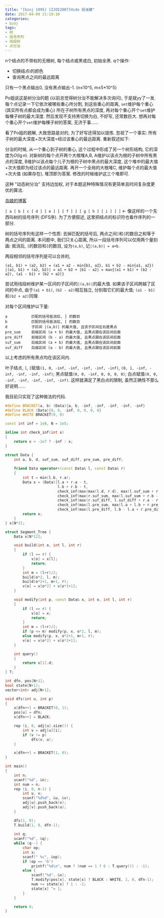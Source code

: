 ```yaml
---
title: "[bzoj 1095] [ZJOI2007]Hide 捉迷藏"
date: 2017-04-09 21:19:10
categories:
- bzoj
tags:
- 树
- 括号序列
- 线段树
- 点分治
---
```

n个结点的不带权的无根树, 每个结点或黑或白, 初始全黑. q个操作:
- 切换结点i的颜色
- 查询黑点之间的最远距离

只有一个黑点输出0, 没有黑点输出-1. (n&le;10^5, m&le;5\*10^5)
<!--more-->
Po姐说这是树分治的题 (以前总觉得树分治不能解决多次询问), 于是就yy了一发. 每个点记录一下它依次被哪些重心所分割, 到这些重心的距离, `set`维护每个重心 (其实所有点都会成为重心) 所在子树所有黑点的深度, 再对每个重心开个`set`维护每棵子树的最大深度. 然后发现不支持黑切换为白, 不好写, 还常数巨大. 想再对每个重心开个`set`维护每棵子树的答案, 无济于事......

看了Po姐的题解, 大致思路是对的, 为了好写还得加以提炼. 忽视了一个事实: 所有子树的最大深度+次大深度=经过该重心的最远距离. 重新叙述如下:

分治的时候, 从一个重心到子树的重心, 这个过程中形成了另一个树形结构, 它的深度为$O(\lg n)$. 对新树的每个点开两个大根堆A,B, A维护以该点为根的子树中所有黑点的深度, B维护以该点每个儿子为根的子树中黑点的最大深度, 这个堆中的最大值+次大值即为经过该点的最远距离. 再开一个全局的大根堆C, 维护每个点的最大值+次大值 (如果存在), 堆顶即为答案. 修改的时候维护这三个堆即可.

这种 "动态树分治" 支持边加权, 对于本题这种特殊情况有更简单且时间复杂度更优的算法.

[岛娘的博客](http://www.shuizilong.com/house/archives/bzoj-1095-zjoi2007hide-%E6%8D%89%E8%BF%B7%E8%97%8F/)

`[ a [ b [ c [ d ] [ e ] ] [ f ] ] [ g [ h ] [ i ] ] ]` <- 像这样的一个东西叫树的括号序列 (DFS序). 为了方便叙述, 这里把结点的标识符也看作序列的一部分.

树的括号序列有这样一个性质: 去掉匹配的括号后, 两点之间`]`和`[`的数目之和等于两点之间的距离. 本问题中, 我们只关心距离, 所以一段括号序列可以仅用两个量刻画: 抵消后, `]`的数目和`[`的数目, 设为`(a,b)`, 记`|(a,b)| = a+b`.

两段相邻的括号序列是可以合并的,
```
(a1, b1) + (a2, b2) = (a1 + a2 - min{b1, a2}, b1 + b2 - min{a1, a2})
|(a1, b1) + (a2, b2)| = a1 + b2 + |b1 - a2| = max{(a1 + b1) + (b2 - a2), (a1 - b1) + (b2 + a2)}
```

尝试用线段树维护某一区间的子区间的`|(a,b)|`的最大值. 如果该子区间跨越了区间的中点, 由于`(a1 + b1)`, `(b2 - a2)`相互独立, 分别取它们的最大值; `(a1 - b1)`和`(b2 + a2)`同理.

对每个区间维护以下量:
```
a			匹配的括号抵消后, ] 的数目
b			匹配的括号抵消后, [ 的数目
d			子区间 |(a,b)| 的最大值, 且该子区间左右是黑点
pre_sum		前缀区间 (a + b) 的最大值, 且黑点跟在该区间后面
pre_diff	前缀区间 (b - a) 的最大值, 且黑点跟在该区间后面
suf_sum		后缀区间 (a + b) 的最大值, 且黑点跟在该区间前面
suf_diff	后缀区间 (a - b) 的最大值, 且黑点跟在该区间前面
```
以上考虑的所有黑点均在该区间内.

叶子结点, `]`, `[`赋值`(1, 0, -inf, -inf, -inf, -inf, -inf)`, `(0, 1, -inf, -inf, -inf, -inf, -inf)`; 黑点赋值`(0, 0, -inf, 0, 0, 0, 0)`; 白点赋值`(0, 0, -inf, -inf, -inf, -inf, -inf)`. 这样就满足了黑白点的限制, 虽然正确性不那么好说明......

我目前只实现了这种做法的代码.
```cpp
#define BRACKET(a, b) (Data){a, b, -inf, -inf, -inf, -inf, -inf}
#define BLACK (Data){0, 0, -inf, 0, 0, 0, 0}
#define WHITE BRACKET(0, 0)

const int inf = 1e8, N = 1e5;

inline int check_inf(int x)
{
	return x < -1e7 ? -inf : x;
}

struct Data {
	int a, b, d, suf_sum, suf_diff, pre_sum, pre_diff;
	
	friend Data operator+(const Data& l, const Data& r)
	{
		int t = min(l.b, r.a);
		Data x = (Data){l.a + r.a - t,
						l.b + r.b - t,
						check_inf(max(max(l.d, r.d), max(l.suf_sum + r.pre_diff, l.suf_diff + r.pre_sum))),
						check_inf(max(r.suf_sum, max(l.suf_sum + r.b - r.a, l.suf_diff + r.b + r.a))),
						check_inf(max(r.suf_diff, l.suf_diff + r.a - r.b)),
						check_inf(max(l.pre_sum, max(l.a + l.b + r.pre_diff, l.a - l.b + r.pre_sum))),
						check_inf(max(l.pre_diff, l.b - l.a + r.pre_diff))};
		return x;
	}
} x[N*3];

struct Segment_Tree {
	Data v[N*12];

	void build(int o, int l, int r)
	{
		if (l == r) {
			v[o] = x[l];
			return;
		}
		int m = (l+r)/2;
		build(o*2, l, m);
		build(o*2+1, m+1, r);
		v[o] = v[o*2] + v[o*2+1];
	}

	void modify(int p, const Data& x, int o, int l, int r)
	{
		if (l == r) {
			v[o] = x;
			return;
		}
		int m = (l+r)/2;
		if (p <= m) modify(p, x, o*2, l, m);
		else modify(p, x, o*2+1, m+1, r);
		v[o] = v[o*2] + v[o*2+1];
	}

	int query()
	{
		return v[1].d;
	}
} T;

int dfn, pos[N+1];
bool state[N+1];
vector<int> adj[N+1];

void dfs(int u, int p)
{
	x[dfn++] = BRACKET(0, 1);
	pos[u] = dfn;
	x[dfn++] = BLACK;

	rep (i, 0, adj[u].size()) {
		int v = adj[u][i];
		if (v != p)
			dfs(v, u);
	}

	x[dfn++] = BRACKET(1, 0);
}

int main()
{
	int n;
	scanf("%d", &n);
	int num = n;
	rep (i, 0, n-1) {
		int u, v;
		scanf("%d%d", &u, &v);
		adj[u].push_back(v);
		adj[v].push_back(u);
	}

	dfs(1, 0);
	T.build(1, 0, dfn-1);
	
	int q;
	scanf("%d", &q);
	while (q--) {
		char op;
		int x;
		scanf(" %c", &op);
		if (op == 'G')
			printf("%d\n", num ? (num == 1 ? 0 : T.query()) : -1);
		else {
			scanf("%d", &x);
			T.modify(pos[x], state[x] ? BLACK : WHITE, 1, 0, dfn-1);
			num += state[x] ? 1 : -1;
			state[x] ^= 1;
		}
	}

	return 0;
}
```